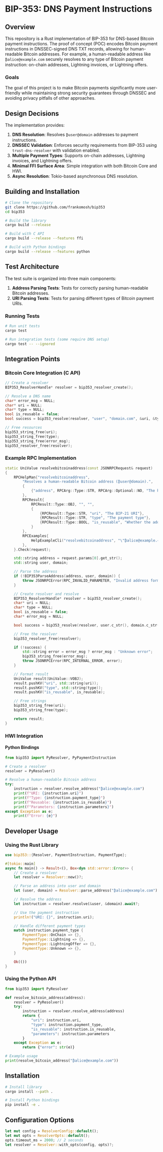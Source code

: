 # BIP-353: DNS Payment Instructions

## Overview
This repository is a Rust implementation of BIP-353 for DNS-based Bitcoin payment instructions. The proof of concept (POC) encodes Bitcoin payment instructions in DNSSEC-signed DNS TXT records, allowing for human-readable Bitcoin addresses. For example, a human-readable address like `₿alice@example.com` securely resolves to any type of Bitcoin payment instruction: on-chain addresses, Lightning invoices, or Lightning offers.

### Goals
The goal of this project is to make Bitcoin payments significantly more user-friendly while maintaining strong security guarantees through DNSSEC and avoiding privacy pitfalls of other approaches.

## Design Decisions
The implementation provides:

1. **DNS Resolution**: Resolves `₿user@domain` addresses to payment instructions.
2. **DNSSEC Validation**: Enforces security requirements from BIP-353 using `trust-dns-resolver` with validation enabled.
3. **Multiple Payment Types**: Supports on-chain addresses, Lightning invoices, and Lightning offers.
4. **Minimal FFI Surface Area**: Simple integration with both Bitcoin Core and HWI.
5. **Async Resolution**: Tokio-based asynchronous DNS resolution.

## Building and Installation

```bash
# Clone the repository
git clone https://github.com/frankomosh/bip353
cd bip353

# Build the library
cargo build --release

# Build with C API
cargo build --release --features ffi

# Build with Python bindings
cargo build --release --features python
```

## Test Architecture
The test suite is organized into three main components:

1. **Address Parsing Tests**: Tests for correctly parsing human-readable Bitcoin addresses.
2. **URI Parsing Tests**: Tests for parsing different types of Bitcoin payment URIs.

### Running Tests

```bash
# Run unit tests
cargo test

# Run integration tests (some require DNS setup)
cargo test -- --ignored
```

## Integration Points

### Bitcoin Core Integration (C API)

```c
// Create a resolver
BIP353_ResolverHandle* resolver = bip353_resolver_create();

// Resolve a DNS name
char* error_msg = NULL;
char* uri = NULL;
char* type = NULL;
bool is_reusable = false;
bool success = bip353_resolve(resolver, "user", "domain.com", &uri, &type, &is_reusable, &error_msg);

// Free resources
bip353_string_free(uri);
bip353_string_free(type);
bip353_string_free(error_msg);
bip353_resolver_free(resolver);
```

### Example RPC Implementation

```cpp
static UniValue resolvebitcoinaddress(const JSONRPCRequest& request)
{
    RPCHelpMan{"resolvebitcoinaddress",
        "Resolves a human-readable Bitcoin address (₿user@domain).",
        {
            {"address", RPCArg::Type::STR, RPCArg::Optional::NO, "The human-readable Bitcoin address"}
        },
        RPCResult{
            RPCResult::Type::OBJ, "", "",
            {
                {RPCResult::Type::STR, "uri", "The BIP-21 URI"},
                {RPCResult::Type::STR, "type", "The payment type"},
                {RPCResult::Type::BOOL, "is_reusable", "Whether the address is reusable"}
            }
        },
        RPCExamples{
            HelpExampleCli("resolvebitcoinaddress", "\"₿alice@example.com\"")
        },
    }.Check(request);

    std::string address = request.params[0].get_str();
    std::string user, domain;

    // Parse the address
    if (!BIP353ParseAddress(address, user, domain)) {
        throw JSONRPCError(RPC_INVALID_PARAMETER, "Invalid address format");
    }

    // Create resolver and resolve
    BIP353_ResolverHandle* resolver = bip353_resolver_create();
    char* uri = NULL;
    char* type = NULL;
    bool is_reusable = false;
    char* error_msg = NULL;

    bool success = bip353_resolve(resolver, user.c_str(), domain.c_str(), &uri, &type, &is_reusable, &error_msg);

    // Free the resolver
    bip353_resolver_free(resolver);

    if (!success) {
        std::string error = error_msg ? error_msg : "Unknown error";
        bip353_string_free(error_msg);
        throw JSONRPCError(RPC_INTERNAL_ERROR, error);
    }

    // Format result
    UniValue result(UniValue::VOBJ);
    result.pushKV("uri", std::string(uri));
    result.pushKV("type", std::string(type));
    result.pushKV("is_reusable", is_reusable);

    // Free strings
    bip353_string_free(uri);
    bip353_string_free(type);

    return result;
}
```

### HWI Integration

#### Python Bindings

```python
from bip353 import PyResolver, PyPaymentInstruction

# Create a resolver
resolver = PyResolver()

# Resolve a human-readable Bitcoin address
try:
    instruction = resolver.resolve_address("₿alice@example.com")
    print(f"URI: {instruction.uri}")
    print(f"Type: {instruction.payment_type}")
    print(f"Reusable: {instruction.is_reusable}")
    print(f"Parameters: {instruction.parameters}")
except Exception as e:
    print(f"Error: {e}")
```

## Developer Usage

### Using the Rust Library

```rust
use bip353::{Resolver, PaymentInstruction, PaymentType};

#[tokio::main]
async fn main() -> Result<(), Box<dyn std::error::Error>> {
    // Create a resolver
    let resolver = Resolver::new()?;

    // Parse an address into user and domain
    let (user, domain) = Resolver::parse_address("₿alice@example.com")?;

    // Resolve the address
    let instruction = resolver.resolve(&user, &domain).await?;

    // Use the payment instruction
    println!("URI: {}", instruction.uri);

    // Handle different payment types
    match instruction.payment_type {
        PaymentType::OnChain => {},
        PaymentType::Lightning => {},
        PaymentType::LightningOffer => {},
        PaymentType::Unknown => {},
    }

    Ok(())
}
```

### Using the Python API

```python
from bip353 import PyResolver

def resolve_bitcoin_address(address):
    resolver = PyResolver()
    try:
        instruction = resolver.resolve_address(address)
        return {
            "uri": instruction.uri,
            "type": instruction.payment_type,
            "is_reusable": instruction.is_reusable,
            "parameters": instruction.parameters
        }
    except Exception as e:
        return {"error": str(e)}

# Example usage
print(resolve_bitcoin_address("₿alice@example.com"))
```

## Installation

```bash
# Install library
cargo install --path .

# Install Python bindings
pip install -e .
```

## Configuration Options

```rust
let mut config = ResolverConfig::default();
let mut opts = ResolverOpts::default();
opts.timeout_ms = 2000; // 2 seconds
let resolver = Resolver::with_opts(config, opts)?;
```

